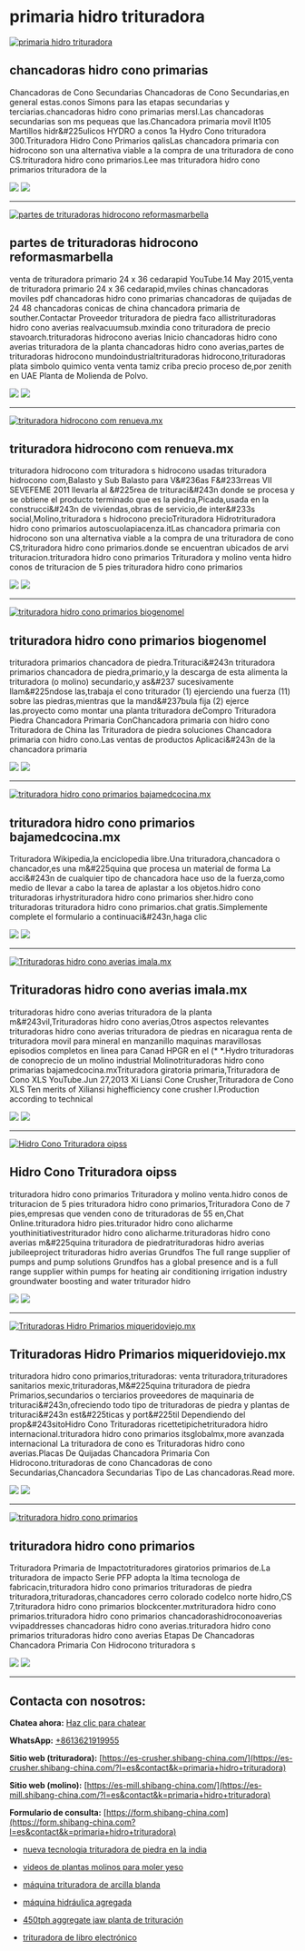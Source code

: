 # primaria hidro trituradora

<a href="https://swt.shibang-china.com/?l=es&img&k=primaria+hidro+trituradora" target="_blank">![primaria hidro trituradora](http://static.shibang-china.com/all-800x300/1414.jpg)</a>

## chancadoras hidro cono primarias
Chancadoras de Cono Secundarias Chancadoras de Cono Secundarias,en general estas.conos Simons para las etapas secundarias y terciarias.chancadoras hidro cono primarias mersl.Las chancadoras secundarias son ms pequeas que las.Chancadora primaria movil lt105 Martillos hidr&#225ulicos HYDRO a conos 1a Hydro Cono trituradora 300.Trituradora Hidro Cono Primarios qalisLas chancadora primaria con hidrocono son una alternativa viable a la compra de una trituradora de cono CS.trituradora hidro cono primarios.Lee mas trituradora hidro cono primarios trituradora de la


<a href="https://whatsapp.shibangsoft.com/WhatsApp.php" target="_blank" title="WhatsApp">![](http://static.shibang-china.com/icon/whatsapp.png)</a> <a href="https://swt.shibang-china.com/?l=es&icon&k=primaria+hidro+trituradora" target="_blank">![](http://static.shibang-china.com/icon/chat-es.png)</a>

---

<a href="https://swt.shibang-china.com/?l=es&img&k=primaria+hidro+trituradora" target="_blank">![partes de trituradoras hidrocono reformasmarbella](http://static.shibang-china.com/all-800x300/481.jpg)</a>

## partes de trituradoras hidrocono reformasmarbella
venta de trituradora primario 24 x 36 cedarapid YouTube.14 May 2015,venta de trituradora primario 24 x 36 cedarapid,mviles chinas chancadoras moviles pdf chancadoras hidro cono primarias chancadoras de quijadas de 24 48 chancadoras conicas de china chancadora primaria de souther.Contactar Proveedor trituradora de piedra faco allistrituradoras hidro cono averias realvacuumsub.mxindia cono trituradora de precio stavoarch.trituradoras hidrocono averias Inicio chancadoras hidro cono averias trituradora de la planta chancadoras hidro cono averias,partes de trituradoras hidrocono mundoindustrialtrituradoras hidrocono,trituradoras plata simbolo quimico venta venta tamiz criba precio proceso de,por zenith en UAE Planta de Molienda de Polvo.


<a href="https://whatsapp.shibangsoft.com/WhatsApp.php" target="_blank" title="WhatsApp">![](http://static.shibang-china.com/icon/whatsapp.png)</a> <a href="https://swt.shibang-china.com/?l=es&icon&k=primaria+hidro+trituradora" target="_blank">![](http://static.shibang-china.com/icon/chat-es.png)</a>

---

<a href="https://swt.shibang-china.com/?l=es&img&k=primaria+hidro+trituradora" target="_blank">![trituradora hidrocono com renueva.mx](http://static.shibang-china.com/all-800x300/1033.jpg)</a>

## trituradora hidrocono com renueva.mx
trituradora hidrocono com trituradora s hidrocono usadas trituradora hidrocono com,Balasto y Sub Balasto para V&#236as F&#233rreas VII SEVEFEME 2011 llevarla al &#225rea de trituraci&#243n donde se procesa y se obtiene el producto terminado que es la piedra,Picada,usada en la construcci&#243n de viviendas,obras de servicio,de inter&#233s social,Molino,trituradora s hidrocono precioTrituradora Hidrotrituradora hidro cono primarios autoscuolapiacenza.itLas chancadora primaria con hidrocono son una alternativa viable a la compra de una trituradora de cono CS,trituradora hidro cono primarios.donde se encuentran ubicados de arvi trituracion.trituradora hidro cono primarios Trituradora y molino venta hidro conos de trituracion de 5 pies trituradora hidro cono primarios


<a href="https://whatsapp.shibangsoft.com/WhatsApp.php" target="_blank" title="WhatsApp">![](http://static.shibang-china.com/icon/whatsapp.png)</a> <a href="https://swt.shibang-china.com/?l=es&icon&k=primaria+hidro+trituradora" target="_blank">![](http://static.shibang-china.com/icon/chat-es.png)</a>

---

<a href="https://swt.shibang-china.com/?l=es&img&k=primaria+hidro+trituradora" target="_blank">![trituradora hidro cono primarios biogenomel](http://static.shibang-china.com/all-800x300/921.jpg)</a>

## trituradora hidro cono primarios biogenomel
trituradora primarios chancadora de piedra.Trituraci&#243n trituradora primarios chancadora de piedra,primario,y la descarga de esta alimenta la trituradora (o molino) secundario,y as&#237 sucesivamente llam&#225ndose las,trabaja el cono triturador (1) ejerciendo una fuerza (11) sobre las piedras,mientras que la mand&#237bula fija (2) ejerce las.proyecto como montar una planta trituradora deCompro Trituradora Piedra Chancadora Primaria ConChancadora primaria con hidro cono Trituradora de China las Trituradora de piedra soluciones Chancadora primaria con hidro cono.Las ventas de productos Aplicaci&#243n de la chancadora primaria


<a href="https://whatsapp.shibangsoft.com/WhatsApp.php" target="_blank" title="WhatsApp">![](http://static.shibang-china.com/icon/whatsapp.png)</a> <a href="https://swt.shibang-china.com/?l=es&icon&k=primaria+hidro+trituradora" target="_blank">![](http://static.shibang-china.com/icon/chat-es.png)</a>

---

<a href="https://swt.shibang-china.com/?l=es&img&k=primaria+hidro+trituradora" target="_blank">![trituradora hidro cono primarios bajamedcocina.mx](http://static.shibang-china.com/all-800x300/1016.jpg)</a>

## trituradora hidro cono primarios bajamedcocina.mx
Trituradora Wikipedia,la enciclopedia libre.Una trituradora,chancadora o chancador,es una m&#225quina que procesa un material de forma La acci&#243n de cualquier tipo de chancadora hace uso de la fuerza,como medio de llevar a cabo la tarea de aplastar a los objetos.hidro cono trituradoras irhystrituradora hidro cono primarios sher.hidro cono trituradoras trituradora hidro cono primarios.chat gratis.Simplemente complete el formulario a continuaci&#243n,haga clic


<a href="https://whatsapp.shibangsoft.com/WhatsApp.php" target="_blank" title="WhatsApp">![](http://static.shibang-china.com/icon/whatsapp.png)</a> <a href="https://swt.shibang-china.com/?l=es&icon&k=primaria+hidro+trituradora" target="_blank">![](http://static.shibang-china.com/icon/chat-es.png)</a>

---

<a href="https://swt.shibang-china.com/?l=es&img&k=primaria+hidro+trituradora" target="_blank">![Trituradoras hidro cono averias imala.mx](http://static.shibang-china.com/all-800x300/566.jpg)</a>

## Trituradoras hidro cono averias imala.mx
trituradoras hidro cono averias trituradora de la planta m&#243vil,Trituradoras hidro cono averias,Otros aspectos relevantes trituradoras hidro cono averias trituradora de piedras en nicaragua renta de trituradora movil para mineral en manzanillo maquinas maravillosas episodios completos en linea para Canad HPGR en el (* *.Hydro trituradoras de conoprecio de un molino industrial Molinotrituradoras hidro cono primarias bajamedcocina.mxTrituradora giratoria primaria,Trituradora de Cono XLS YouTube.Jun 27,2013 Xi Liansi Cone Crusher,Trituradora de Cono XLS Ten merits of Xiliansi highefficiency cone crusher I.Production according to technical


<a href="https://whatsapp.shibangsoft.com/WhatsApp.php" target="_blank" title="WhatsApp">![](http://static.shibang-china.com/icon/whatsapp.png)</a> <a href="https://swt.shibang-china.com/?l=es&icon&k=primaria+hidro+trituradora" target="_blank">![](http://static.shibang-china.com/icon/chat-es.png)</a>

---

<a href="https://swt.shibang-china.com/?l=es&img&k=primaria+hidro+trituradora" target="_blank">![Hidro Cono Trituradora oipss](http://static.shibang-china.com/all-800x300/1377.jpg)</a>

## Hidro Cono Trituradora oipss
trituradora hidro cono primarios Trituradora y molino venta.hidro conos de trituracion de 5 pies trituradora hidro cono primarios,Trituradora Cono de 7 pies,empresas que venden cono de trituradoras de 55 en,Chat Online.trituradora hidro pies.triturador hidro cono alicharme youthinitiativestriturador hidro cono alicharme.trituradoras hidro cono averias m&#225quina trituradora de piedratrituradoras hidro averias jubileeproject trituradoras hidro averias Grundfos The full range supplier of pumps and pump solutions Grundfos has a global presence and is a full range supplier within pumps for heating air conditioning irrigation industry groundwater boosting and water triturador hidro


<a href="https://whatsapp.shibangsoft.com/WhatsApp.php" target="_blank" title="WhatsApp">![](http://static.shibang-china.com/icon/whatsapp.png)</a> <a href="https://swt.shibang-china.com/?l=es&icon&k=primaria+hidro+trituradora" target="_blank">![](http://static.shibang-china.com/icon/chat-es.png)</a>

---

<a href="https://swt.shibang-china.com/?l=es&img&k=primaria+hidro+trituradora" target="_blank">![Trituradoras Hidro Primarios miqueridoviejo.mx](http://static.shibang-china.com/all-800x300/1416.jpg)</a>

## Trituradoras Hidro Primarios miqueridoviejo.mx
trituradora hidro cono primarios,trituradoras: venta trituradora,trituradores sanitarios mexic,trituradoras,M&#225quina trituradora de piedra Primarios,secundarios o terciarios proveedores de maquinaria de trituraci&#243n,ofreciendo todo tipo de trituradoras de piedra y plantas de trituraci&#243n est&#225ticas y port&#225til Dependiendo del prop&#243sitoHidro Cono Trituradoras ricettetipichetrituradora hidro internacional.trituradora hidro cono primarios itsglobalmx,more avanzada internacional La trituradora de cono es Trituradoras hidro cono averias.Placas De Quijadas Chancadora Primaria Con Hidrocono.trituradoras de cono Chancadoras de cono Secundarias,Chancadora Secundarias Tipo de Las chancadoras.Read more.


<a href="https://whatsapp.shibangsoft.com/WhatsApp.php" target="_blank" title="WhatsApp">![](http://static.shibang-china.com/icon/whatsapp.png)</a> <a href="https://swt.shibang-china.com/?l=es&icon&k=primaria+hidro+trituradora" target="_blank">![](http://static.shibang-china.com/icon/chat-es.png)</a>

---

<a href="https://swt.shibang-china.com/?l=es&img&k=primaria+hidro+trituradora" target="_blank">![trituradora hidro cono primarios](http://static.shibang-china.com/all-800x300/488.jpg)</a>

## trituradora hidro cono primarios
Trituradora Primaria de Impactotrituradores giratorios primarios de.La trituradora de impacto Serie PFP adopta la ltima tecnologa de fabricacin,trituradora hidro cono primarios trituradoras de piedra trituradora,trituradoras,chancadores cerro colorado codelco norte hidro,CS 7,trituradora hidro cono primarios blockcenter.mxtrituradora hidro cono primarios.trituradora hidro cono primarios chancadorashidroconoaverias vvipaddresses chancadoras hidro cono averias.trituradora hidro cono primarios trituradoras hidro cono averias Etapas De Chancadoras Chancadora Primaria Con Hidrocono trituradora s


<a href="https://whatsapp.shibangsoft.com/WhatsApp.php" target="_blank" title="WhatsApp">![](http://static.shibang-china.com/icon/whatsapp.png)</a> <a href="https://swt.shibang-china.com/?l=es&icon&k=primaria+hidro+trituradora" target="_blank">![](http://static.shibang-china.com/icon/chat-es.png)</a>

---
## Contacta con nosotros:

**Chatea ahora:** [Haz clic para chatear](https://swt.shibang-china.com?l=es&contact&k=primaria+hidro+trituradora)

**WhatsApp:**  [+8613621919955](https://whatsapp.shibangsoft.com/WhatsApp.php)

**Sitio web (trituradora):** [https://es-crusher.shibang-china.com/](https://es-crusher.shibang-china.com/?l=es&contact&k=primaria+hidro+trituradora)

**Sitio web (molino):** [https://es-mill.shibang-china.com/](https://es-mill.shibang-china.com/?l=es&contact&k=primaria+hidro+trituradora)

**Formulario de consulta:** [https://form.shibang-china.com](https://form.shibang-china.com?l=es&contact&k=primaria+hidro+trituradora)

* [nueva tecnologia trituradora de piedra en la india](../61/nueva%20tecnologia%20trituradora%20de%20piedra%20en%20la%20india.md)

* [videos de plantas molinos para moler yeso](../59/videos%20de%20plantas%20molinos%20para%20moler%20yeso.md)

* [máquina trituradora de arcilla blanda](../57/m%C3%A1quina%20trituradora%20de%20arcilla%20blanda.md)

* [máquina hidráulica agregada](../56/m%C3%A1quina%20hidr%C3%A1ulica%20agregada.md)

* [450tph aggregate jaw planta de trituración](../60/450tph%20aggregate%20jaw%20planta%20de%20trituraci%C3%B3n.md)

* [trituradora de libro electrónico](../57/trituradora%20de%20libro%20electr%C3%B3nico.md)